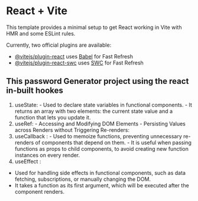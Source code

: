 # React + Vite

This template provides a minimal setup to get React working in Vite with HMR and some ESLint rules.

Currently, two official plugins are available:

- [@vitejs/plugin-react](https://github.com/vitejs/vite-plugin-react/blob/main/packages/plugin-react/README.md) uses [Babel](https://babeljs.io/) for Fast Refresh
- [@vitejs/plugin-react-swc](https://github.com/vitejs/vite-plugin-react-swc) uses [SWC](https://swc.rs/) for Fast Refresh

## This password Generator project using the react in-built hookes
  1. useState:
    - Used to declare state variables in functional components.
    - It returns an array with two elements: the current state value and a function that lets you update it.
  2. useRef:
    - Accessing and Modifying DOM Elements
    - Persisting Values across Renders without Triggering Re-renders:
  3. useCallback :
    - Used to memoize functions, preventing unnecessary re-renders of components that depend on them.
    - It is useful when passing functions as props to child components, to avoid creating new function instances on every render.
  4. useEffect :
   - Used for handling side effects in functional components, such as data fetching, subscriptions, or manually changing the DOM.
   - It takes a function as its first argument, which will be executed after the component renders.